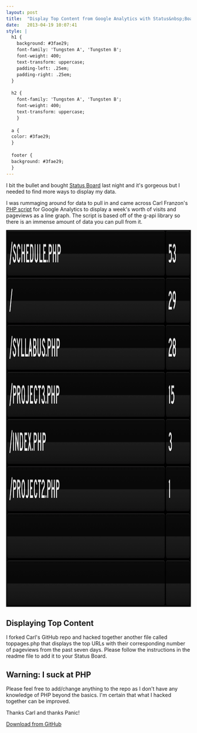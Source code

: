 ```yaml
---
layout: post
title:  "Display Top Content from Google Analytics with Status&nbsp;Board"
date:   2013-04-19 10:07:41
style: |
  h1 {
    background: #3fae29;
    font-family: 'Tungsten A', 'Tungsten B';
    font-weight: 400;
    text-transform: uppercase;
    padding-left: .25em;
    padding-right: .25em;
  }
  
  h2 {
    font-family: 'Tungsten A', 'Tungsten B';
    font-weight: 400;
    text-transform: uppercase;
    }
  
  a {
  color: #3fae29;
  }
  
  footer {
  background: #3fae29;
  }
---
```


<p>I bit the bullet and bought <a href="http://panic.com/statusboard">Status Board</a> last night and it's gorgeous but I needed to find more ways to display my data.</p>

<p>I was rummaging around for data to pull in and came across Carl Franzon's <a href="http://www.carlfranzon.com/2013/04/google-analytics-panel-for-status-board/">PHP script</a> for Google Analytics to display a week's worth of visits and pageviews as a line graph. The script is based off of the g-api library so there is an immense amount of data you can pull from it.</p>

<img src="/img/status-board-top-pages.png" alt="Status Board - Google Analytics Top Content" width="1536" height="1024" class="aligncenter size-full wp-image-426" />
<h2>Displaying Top Content</h2>
<p>I forked Carl's GitHub repo and hacked together another file called toppages.php that displays the top URLs with their corresponding number of pageviews from the past seven days. Please follow the instructions in the readme file to add it to your Status Board.</p>

<h2>Warning: I suck at PHP</h2>
<p>Please feel free to add/change anything to the repo as I don't have any knowledge of PHP beyond the basics. I'm certain that what I hacked together can be improved.</p>

<p>Thanks Carl and thanks Panic!</p>

<a class="btn" href="https://github.com/timteeling/SBAnalytics" onclick="_gaq.push(['_trackEvent', 'Download', 'Click', 'Google Analytics Status Board Download']);">Download from GitHub</a>